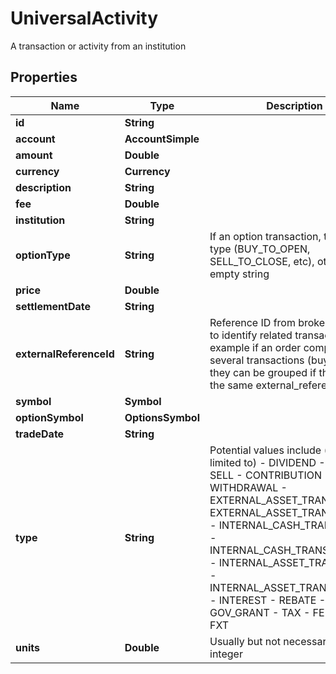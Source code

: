 

# UniversalActivity

A transaction or activity from an institution

## Properties

| Name | Type | Description | Notes |
|------------ | ------------- | ------------- | -------------|
|**id** | **String** |  |  [optional] |
|**account** | **AccountSimple** |  |  [optional] |
|**amount** | **Double** |  |  [optional] |
|**currency** | **Currency** |  |  [optional] |
|**description** | **String** |  |  [optional] |
|**fee** | **Double** |  |  [optional] |
|**institution** | **String** |  |  [optional] |
|**optionType** | **String** | If an option transaction, then it&#39;s type (BUY_TO_OPEN, SELL_TO_CLOSE, etc), otherwise empty string |  [optional] |
|**price** | **Double** |  |  [optional] |
|**settlementDate** | **String** |  |  [optional] |
|**externalReferenceId** | **String** | Reference ID from brokerage used to identify related transactions. For example if an order comprises of several transactions (buy, fee, fx), they can be grouped if they share the same external_reference_id |  [optional] |
|**symbol** | **Symbol** |  |  [optional] |
|**optionSymbol** | **OptionsSymbol** |  |  [optional] |
|**tradeDate** | **String** |  |  [optional] |
|**type** | **String** | Potential values include (but are not limited to) - DIVIDEND - BUY - SELL - CONTRIBUTION - WITHDRAWAL - EXTERNAL_ASSET_TRANSFER_IN - EXTERNAL_ASSET_TRANSFER_OUT - INTERNAL_CASH_TRANSFER_IN - INTERNAL_CASH_TRANSFER_OUT - INTERNAL_ASSET_TRANSFER_IN - INTERNAL_ASSET_TRANSFER_OUT - INTEREST - REBATE - GOV_GRANT - TAX - FEE - REI - FXT |  [optional] |
|**units** | **Double** | Usually but not necessarily an integer |  [optional] |



